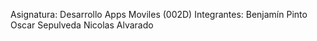Asignatura: 
  Desarrollo Apps Moviles (002D)
Integrantes:
  Benjamín Pinto
  Oscar Sepulveda
  Nicolas Alvarado
